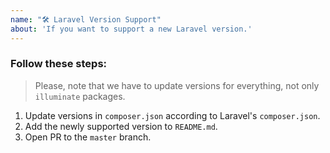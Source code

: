 ```yaml
---
name: "🛠 Laravel Version Support"
about: 'If you want to support a new Laravel version.'
---
```


<!-- Here's how to support a new Laravel version. Thanks for your help! 👍 -->

### Follow these steps:

> Please, note that we have to update versions for everything, not only `illuminate` packages.

1. Update versions in `composer.json` according to Laravel's `composer.json`.
2. Add the newly supported version to `README.md`.
3. Open PR to the `master` branch.
